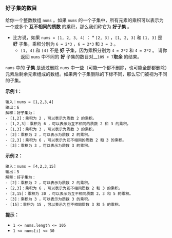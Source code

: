 ### 好子集的数目 ###
给你一个整数数组 `nums` 。如果 `nums` 的一个子集中，所有元素的乘积可以表示为一个或多个 **互不相同的质数** 的乘积，那么我们称它为 **好子集** 。

* 比方说，如果 `nums = [1, 2, 3, 4]` ：    * `[2, 3]` ，`[1, 2, 3]` 和 `[1, 3]` 是 **好** 子集，乘积分别为 `6 = 2*3` ，`6 = 2*3` 和 `3 = 3` 。
    * `[1, 4]` 和 `[4]` 不是 **好** 子集，因为乘积分别为 `4 = 2*2` 和 `4 = 2*2` 。
请你返回 `nums` 中不同的 **好** 子集的数目对__`109 + 7`**取余** 的结果。

`nums` 中的 **子集** 是通过删除 `nums` 中一些（可能一个都不删除，也可能全部都删除）元素后剩余元素组成的数组。如果两个子集删除的下标不同，那么它们被视为不同的子集。



**示例 1：**

```
输入：nums = [1,2,3,4]
输出：6
解释：好子集为：
- [1,2]：乘积为 2 ，可以表示为质数 2 的乘积。
- [1,2,3]：乘积为 6 ，可以表示为互不相同的质数 2 和 3 的乘积。
- [1,3]：乘积为 3 ，可以表示为质数 3 的乘积。
- [2]：乘积为 2 ，可以表示为质数 2 的乘积。
- [2,3]：乘积为 6 ，可以表示为互不相同的质数 2 和 3 的乘积。
- [3]：乘积为 3 ，可以表示为质数 3 的乘积。
```

**示例 2：**

```
输入：nums = [4,2,3,15]
输出：5
解释：好子集为：
- [2]：乘积为 2 ，可以表示为质数 2 的乘积。
- [2,3]：乘积为 6 ，可以表示为互不相同质数 2 和 3 的乘积。
- [2,15]：乘积为 30 ，可以表示为互不相同质数 2，3 和 5 的乘积。
- [3]：乘积为 3 ，可以表示为质数 3 的乘积。
- [15]：乘积为 15 ，可以表示为互不相同质数 3 和 5 的乘积。
```



**提示：**

* `1 <= nums.length <= 105`
* `1 <= nums[i] <= 30`

